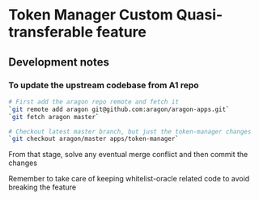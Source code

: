# Token Manager Custom Quasi-transferable feature

## Development notes

### To update the upstream codebase from A1 repo

```sh
# First add the aragon repo remote and fetch it
`git remote add aragon git@github.com:aragon/aragon-apps.git`
`git fetch aragon master`

# Checkout latest master branch, but just the token-manager changes
`git checkout aragon/master apps/token-manager`
```

From that stage, solve any eventual merge conflict and then commit the changes

Remember to take care of keeping whitelist-oracle related code to avoid breaking the feature
